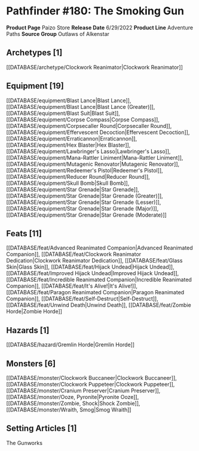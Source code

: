 ﻿---
id: '125'
name: Pathfinder 180. The Smoking Gun
rarity: Common
type: Source

---
# Pathfinder #180: The Smoking Gun

**Product Page** Paizo Store
**Release Date** 6/29/2022
**Product Line** Adventure Paths
**Source Group** Outlaws of Alkenstar

## Archetypes [1]

[[DATABASE/archetype/Clockwork Reanimator|Clockwork Reanimator]]

## Equipment [19]

[[DATABASE/equipment/Blast Lance|Blast Lance]], [[DATABASE/equipment/Blast Lance|Blast Lance (Greater)]], [[DATABASE/equipment/Blast Suit|Blast Suit]], [[DATABASE/equipment/Corpse Compass|Corpse Compass]], [[DATABASE/equipment/Corpsecaller Round|Corpsecaller Round]], [[DATABASE/equipment/Effervescent Decoction|Effervescent Decoction]], [[DATABASE/equipment/Erraticannon|Erraticannon]], [[DATABASE/equipment/Hex Blaster|Hex Blaster]], [[DATABASE/equipment/Lawbringer's Lasso|Lawbringer's Lasso]], [[DATABASE/equipment/Mana-Rattler Liniment|Mana-Rattler Liniment]], [[DATABASE/equipment/Mutagenic Renovator|Mutagenic Renovator]], [[DATABASE/equipment/Redeemer's Pistol|Redeemer's Pistol]], [[DATABASE/equipment/Reducer Round|Reducer Round]], [[DATABASE/equipment/Skull Bomb|Skull Bomb]], [[DATABASE/equipment/Star Grenade|Star Grenade]], [[DATABASE/equipment/Star Grenade|Star Grenade (Greater)]], [[DATABASE/equipment/Star Grenade|Star Grenade (Lesser)]], [[DATABASE/equipment/Star Grenade|Star Grenade (Major)]], [[DATABASE/equipment/Star Grenade|Star Grenade (Moderate)]]

## Feats [11]

[[DATABASE/feat/Advanced Reanimated Companion|Advanced Reanimated Companion]], [[DATABASE/feat/Clockwork Reanimator Dedication|Clockwork Reanimator Dedication]], [[DATABASE/feat/Glass Skin|Glass Skin]], [[DATABASE/feat/Hijack Undead|Hijack Undead]], [[DATABASE/feat/Improved Hijack Undead|Improved Hijack Undead]], [[DATABASE/feat/Incredible Reanimated Companion|Incredible Reanimated Companion]], [[DATABASE/feat/It's Alive!|It's Alive!]], [[DATABASE/feat/Paragon Reanimated Companion|Paragon Reanimated Companion]], [[DATABASE/feat/Self-Destruct|Self-Destruct]], [[DATABASE/feat/Unwind Death|Unwind Death]], [[DATABASE/feat/Zombie Horde|Zombie Horde]]

## Hazards [1]

[[DATABASE/hazard/Gremlin Horde|Gremlin Horde]]

## Monsters [6]

[[DATABASE/monster/Clockwork Buccaneer|Clockwork Buccaneer]], [[DATABASE/monster/Clockwork Puppeteer|Clockwork Puppeteer]], [[DATABASE/monster/Cranium Preserver|Cranium Preserver]], [[DATABASE/monster/Ooze, Pyronite|Pyronite Ooze]], [[DATABASE/monster/Zombie, Shock|Shock Zombie]], [[DATABASE/monster/Wraith, Smog|Smog Wraith]]

## Setting Articles [1]

The Gunworks